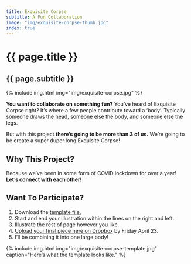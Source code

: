 ```yaml
---
title: Exquisite Corpse
subtitle: A Fun Collaboration
image: "img/exquisite-corpse-thumb.jpg"
index: true
---
```

# {{ page.title }}
## {{ page.subtitle }}
{% include img.html img="img/exquisite-corpse.jpg" %}

**You want to collaborate on something fun?** You’ve heard of Exquisite Corpse right? It’s where a few people contribute toward a ‘body’. Typically someone draws the head, someone else the body, and someone else the legs.

But with this project **there’s going to be more than 3 of us.** We’re going to be create a super duper long Exquisite Corpse!

## Why This Project?
Because we’ve been in some form of COVID lockdown for over a year!  
**Let’s connect with each other!**

## Want To Participate?

1. Download the [template file.](https://ttkb.me/corpse-template)
2. Start and end your illustration within the lines on the right and left.
3. Illustrate the rest of page however you like.
4. [Upload your final piece here on Dropbox](https://ttkb.me/corpse-submit) by Friday April 23.
5. I’ll be combining it into one large body!

{% include img.html img="img/exquisite-corpse-template.jpg" caption="Here’s what the template looks like." %}